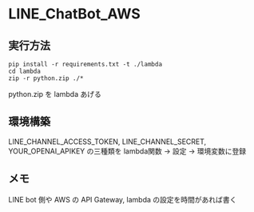 # LINE_ChatBot_AWS

## 実行方法
```
pip install -r requirements.txt -t ./lambda
cd lambda
zip -r python.zip ./*
```
python.zip を lambda あげる

## 環境構築
LINE_CHANNEL_ACCESS_TOKEN, LINE_CHANNEL_SECRET, YOUR_OPENAI_APIKEY の三種類を lambda関数 -> 設定 -> 環境変数に登録

## メモ
LINE bot 側や AWS の API Gateway, lambda の設定を時間があれば書く
